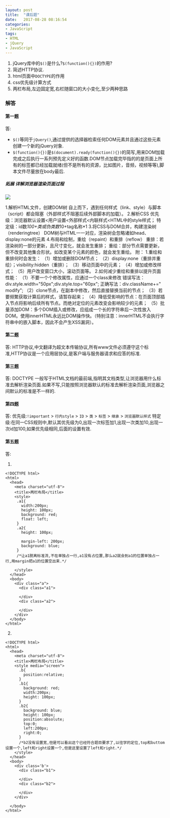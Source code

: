 ```yaml
---
layout: post
title:  "课后题"
date:   2017-08-28 08:16:54
categories:
- JavaScript
tags:
- HTML
- jQuery
- JavaScript
---
```




1. jQuery库中的`$()`是什么?`$(function(){})`的作用?
2. 简述HTTP协议.
3. html页面中`DOCTYPE`的作用
4. css优先级计算方式
5. 两栏布局,左边固定宽,右栏随窗口的大小变化,至少两种思路






### 解答

#### 第一题

答:
- `$()`等同于`jQuery()`,通过提供的选择器检索任何DOM元素并且通过这些元素创建一个新的jQuery对象.
- `$(function(){})`是`$(document).ready(function(){})`的简写,用来DOM加载完成之后执行一系列预先定义好的函数.DOM节点加载完毕指的的是页面上所有的标签都已经加载就绪(但不是所有的资源，比如图片，音频，视频等等),脚本文件尽量放在body最后.

##### 拓展  详解浏览器渲染页面过程

![](http://assets.qipo.net/%E2%95%AB%E2%95%A9%E2%95%98%E2%94%A4%E2%95%9D%E2%95%99%E2%95%98%E2%95%AA.jpg)

1.解析HTML文件，创建DOM树
自上而下，遇到任何样式（link、style）与脚本（script）都会阻塞（外部样式不阻塞后续外部脚本的加载）。
2.解析CSS
优先级：浏览器默认设置<用户设置<外部样式<内联样式<HTML中的style样式；
特定级：id数*100+类或伪类数*10+tag名称*1
3.将CSS与DOM合并，构建渲染树（renderingtree）
DOM树与HTML一一对应，渲染树会忽略诸如head、display:none的元素
4.布局和绘制，重绘（repaint）和重排（reflow）
重排：若渲染树的一部分更新，且尺寸变化，就会发生重排；
重绘：部分节点需要更新，但不改变其他集合形状。如改变某个元素的颜色，就会发生重绘。
附：
1.重绘和重排何时会发生：
（1）增加或删除DOM节点；
（2）display:none（重排并重绘）；visibility:hidden（重排）；
（3）移动页面中的元素；
（4）增加或修改样式；
（5）用户改变窗口大小，滚动页面等。
2.如何减少重绘和重排以提升页面性能：
（1）不要一个个修改属性，应通过一个class来修改
错误写法：div.style.width="50px";div.style.top="60px";
正确写法：div.className+=" modify";
（2）clone节点，在副本中修改，然后直接替换当前的节点；
（3）若要频繁获取计算后的样式，请暂存起来；
（4）降低受影响的节点：在页面顶部插入节点将影响后续所有节点。而绝对定位的元素改变会影响较少的元素；
（5）批量添加DOM：多个DOM插入或修改，应组成一个长的字符串后一次性放入DOM。使用innerHTML永远比DOM操作快。（特别注意：innerHTML不会执行字符串中的嵌入脚本，因此不会产生XSS漏洞）。

#### 第二题

答:
HTTP协议,中文翻译为超文本传输协议,所有www文件必须遵守这个标准,HTTP协议是一个应用层协议,是客户端与服务器请求和应答的标准.

#### 第三题

答:
DOCTYPE 一般写于HTML文档的最前端,指明其文档类型,让浏览器用什么标准去解析渲染页面.如果不写,只能按照浏览器默认的标准去解析渲染页面,浏览器之间默认的标准是不一样的.

#### 第四题

答:
优先级:`!important` > `行内style` > `ID` > `类` > `标签` > `继承` > `浏览器默认样式`
特定级:在同一CSS规则中,默认其优先级为0,出现一次标签加1,出现一次类加10,出现一次id加100,如果优先级相同,后面的设置有效.

#### 第五题

答:

1.

```
<!DOCTYPE html>
<html>
  <head>
    <meta charset="utf-8">
    <title>两栏布局</title>
    <style>
     .a1{
       width:200px;
       height: 100px;
       background: red;
       float: left;
     }
     .a2{
       height: 100px;

       margin-left: 200px;
       background: blue;
     }
     /*让a1脱离标准流,不在单独占一行,a1没有占位置,那么a2就会到a1的位置单独占一行,用margin把a1的位置空出来.*/

    </style>
  </head>
  <body>
    <div class="a">
      <div class="a1">

      </div>
      <div class="a2">

      </div>
    </div>
  </body>
</html>
```

2.

```
<!DOCTYPE html>
<html>
  <head>
    <meta charset="utf-8">
    <title>两栏布局</title>
    <style media="screen">
      .b{
        position:relative;
      }
      .b1{
        background: red;
        width:200px;
        height: 100px;
      }
      .b2{
        background: blue;
        height: 100px;
        position:absolute;
        top:0;
        left:200px;
        right:0;
      }
      /*b2没有设置宽,但是可以看出这个已经符合题目要求了,以往学的定位,top和buttom设置一个,left和right设置一个,但是这里设置了left和right.*/
    </style>
  </head>
  <body>
    <div class='b'>
      <div class="b1">

      </div>
      <div class="b2">

      </div>
    </div>

  </body>
</html>
```
